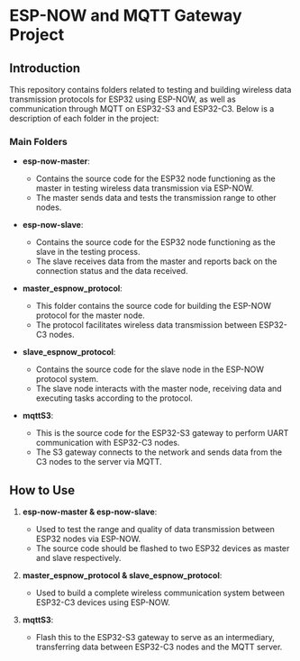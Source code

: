# ESP-NOW and MQTT Gateway Project

## Introduction
This repository contains folders related to testing and building wireless data transmission protocols for ESP32 using ESP-NOW, as well as communication through MQTT on ESP32-S3 and ESP32-C3. Below is a description of each folder in the project:

### Main Folders

- **esp-now-master**:
  - Contains the source code for the ESP32 node functioning as the master in testing wireless data transmission via ESP-NOW.
  - The master sends data and tests the transmission range to other nodes.

- **esp-now-slave**:
  - Contains the source code for the ESP32 node functioning as the slave in the testing process.
  - The slave receives data from the master and reports back on the connection status and the data received.

- **master_espnow_protocol**:
  - This folder contains the source code for building the ESP-NOW protocol for the master node.
  - The protocol facilitates wireless data transmission between ESP32-C3 nodes.

- **slave_espnow_protocol**:
  - Contains the source code for the slave node in the ESP-NOW protocol system.
  - The slave node interacts with the master node, receiving data and executing tasks according to the protocol.

- **mqttS3**:
  - This is the source code for the ESP32-S3 gateway to perform UART communication with ESP32-C3 nodes.
  - The S3 gateway connects to the network and sends data from the C3 nodes to the server via MQTT.

## How to Use
1. **esp-now-master & esp-now-slave**:
   - Used to test the range and quality of data transmission between ESP32 nodes via ESP-NOW.
   - The source code should be flashed to two ESP32 devices as master and slave respectively.

2. **master_espnow_protocol & slave_espnow_protocol**:
   - Used to build a complete wireless communication system between ESP32-C3 devices using ESP-NOW.

3. **mqttS3**:
   - Flash this to the ESP32-S3 gateway to serve as an intermediary, transferring data between ESP32-C3 nodes and the MQTT server.